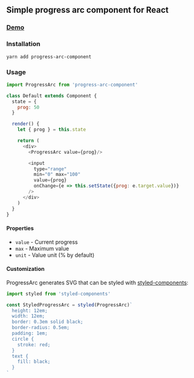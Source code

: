 ## Simple progress arc component for React

### [Demo](http://szastupov.github.io/progress-arc-component)

### Installation

    yarn add progress-arc-component

### Usage

```javascript
import ProgressArc from 'progress-arc-component'

class Default extends Component {
  state = {
    prog: 50
  }

  render() {
    let { prog } = this.state

    return (
      <div>
        <ProgressArc value={prog}/>

        <input
          type="range"
          min="0" max="100"
          value={prog}
          onChange={e => this.setState({prog: e.target.value})}
        />
      </div>
    )
  }
}
```

#### Properties

- `value` - Current progress
- `max` - Maximum value
- `unit` - Value unit (% by default)

#### Customization

ProgressArc generates SVG that can be styled with [styled-components][1]:

```javascript
import styled from 'styled-components'

const StyledProgressArc = styled(ProgressArc)`
  height: 12em;
  width: 12em;
  border: 0.3em solid black;
  border-radius: 0.5em;
  padding: 1em;
  circle {
    stroke: red;
  }
  text {
    fill: black;
  }
`
```

[1]: https://github.com/styled-components/styled-components
